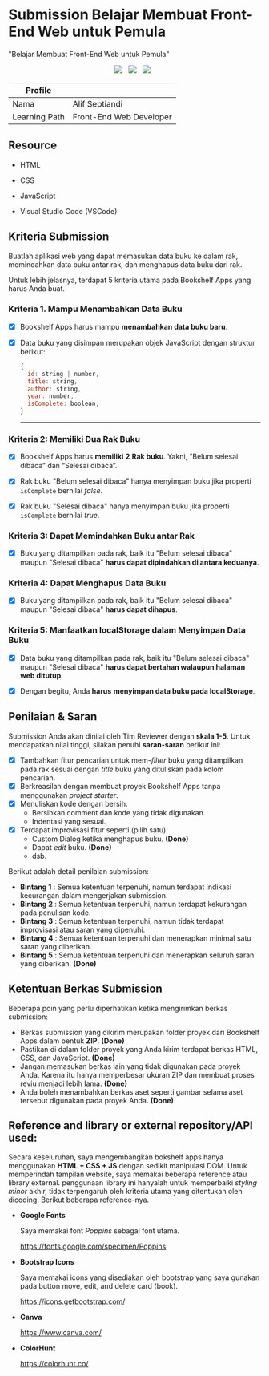 # Submission Belajar Membuat Front-End Web untuk Pemula
 "Belajar Membuat Front-End Web untuk Pemula"

<p align='center'>
  <a href="https://www.w3.org/standards/webdesign/htmlcss">
    <img src="https://img.shields.io/badge/HTML5-E34F26?style=for-the-badge&logo=html5&logoColor=white"/></a>&nbsp;&nbsp;
  <a href="https://www.w3.org/standards/webdesign/htmlcss">
    <img src="https://img.shields.io/badge/CSS3-1572B6?style=for-the-badge&logo=css3&logoColor=white"/></a>&nbsp;&nbsp;
  <a href="https://www.javascript.com/">
    <img src="https://img.shields.io/badge/JavaScript-F7DF1E?style=for-the-badge&logo=javascript&logoColor=black"/></a>&nbsp;&nbsp;
</p>

<div align="center">

| Profile       |                                           |
| ------------- | ----------------------------------------- |
| Nama          | Alif Septiandi                            |
| Learning Path | Front-End Web Developer                   |

</div>


## Resource

- HTML

- CSS

- JavaScript

- Visual Studio Code (VSCode)

  

## Kriteria Submission

Buatlah aplikasi web yang dapat memasukan data buku ke dalam rak, memindahkan data buku antar rak, dan menghapus data buku dari rak. 

Untuk lebih jelasnya, terdapat 5 kriteria utama pada Bookshelf Apps yang harus Anda buat.

### Kriteria 1. Mampu Menambahkan Data Buku

- [x] Bookshelf Apps harus mampu **menambahkan data buku baru**.

- [x] Data buku yang disimpan merupakan objek JavaScript dengan struktur berikut:

  ```javascript
  {
    id: string | number,
    title: string,
    author: string,
    year: number,
    isComplete: boolean,
  }
  ```

  ---




### Kriteria 2: Memiliki Dua Rak Buku

- [x] Bookshelf Apps harus **memiliki** **2** **Rak buku**. Yakni, “Belum selesai dibaca” dan “Selesai dibaca”.
- [x] Rak buku "Belum selesai dibaca" hanya menyimpan buku jika properti `isComplete` bernilai *false*.
- [x] Rak buku "Selesai dibaca" hanya menyimpan buku jika properti `isComplete` bernilai *true*.



### Kriteria 3: Dapat Memindahkan Buku antar Rak

- [x] Buku yang ditampilkan pada rak, baik itu "Belum selesai dibaca" maupun "Selesai dibaca" **harus dapat dipindahkan di antara keduanya**.



### Kriteria 4: Dapat Menghapus Data Buku

- [x] Buku yang ditampilkan pada rak, baik itu "Belum selesai dibaca" maupun "Selesai dibaca" **harus dapat dihapus**.



### Kriteria 5: Manfaatkan localStorage dalam Menyimpan Data Buku

- [x] Data buku yang ditampilkan pada rak, baik itu "Belum selesai dibaca" maupun "Selesai dibaca" **harus dapat bertahan walaupun halaman web ditutup**.
- [x] Dengan begitu, Anda **harus** **menyimpan data buku pada localStorage**.



## Penilaian & Saran

Submission Anda akan dinilai oleh Tim Reviewer dengan **skala 1-5**. Untuk mendapatkan nilai tinggi, silakan penuhi **saran-saran** berikut ini:

- [x] Tambahkan fitur pencarian untuk mem-*filter* buku yang ditampilkan pada rak sesuai dengan *title* buku yang dituliskan pada kolom pencarian.
- [x] Berkreasilah dengan membuat proyek Bookshelf Apps tanpa menggunakan *project starter*.
- [x] Menuliskan kode dengan bersih.
  - Bersihkan comment dan kode yang tidak digunakan.
  - Indentasi yang sesuai.
- [x] Terdapat improvisasi fitur seperti (pilih satu): 
  - Custom Dialog ketika menghapus buku. **(Done)**
  - Dapat *edit* buku. **(Done)**
  - dsb.

Berikut adalah detail penilaian submission:

- **Bintang 1** : Semua ketentuan terpenuhi, namun terdapat indikasi kecurangan dalam mengerjakan submission.
- **Bintang 2** : Semua ketentuan terpenuhi, namun terdapat kekurangan pada penulisan kode.
- **Bintang 3** : Semua ketentuan terpenuhi, namun tidak terdapat improvisasi atau saran yang dipenuhi.
- **Bintang 4** : Semua ketentuan terpenuhi dan menerapkan minimal satu saran yang diberikan.
- **Bintang 5** : Semua ketentuan terpenuhi dan menerapkan seluruh saran yang diberikan. **(Done)**



## Ketentuan Berkas Submission

Beberapa poin yang perlu diperhatikan ketika mengirimkan berkas submission:

- Berkas submission yang dikirim merupakan folder proyek dari Bookshelf Apps dalam bentuk **ZIP**. **(Done)**
- Pastikan di dalam folder proyek yang Anda kirim terdapat berkas HTML, CSS, dan JavaScript. **(Done)**
- Jangan memasukan berkas lain yang tidak digunakan pada proyek Anda. Karena itu hanya memperbesar ukuran ZIP dan membuat proses reviu menjadi lebih lama. **(Done)**
- Anda boleh menambahkan berkas aset seperti gambar selama aset tersebut digunakan pada proyek Anda. **(Done)**



## Reference and library or external repository/API used:

Secara keseluruhan, saya mengembangkan bokshelf apps hanya menggunakan **HTML + CSS + JS** dengan sedikit manipulasi DOM. Untuk memperindah tampilan website, saya memakai beberapa reference atau library external. penggunaan library ini hanyalah untuk memperbaiki *styling minor* akhir, tidak terpengaruh oleh kriteria utama yang ditentukan oleh dicoding. Berikut beberapa reference-nya.

- **Google Fonts**

  Saya memakai font *Poppins* sebagai font utama.

  https://fonts.google.com/specimen/Poppins

- **Bootstrap Icons**

  Saya memakai icons yang disediakan oleh bootstrap yang saya gunakan pada button move, edit, and delete card (book).

  https://icons.getbootstrap.com/

- **Canva**

  https://www.canva.com/
  
- **ColorHunt**

  https://colorhunt.co/
